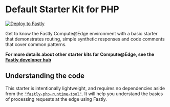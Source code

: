 # Default Starter Kit for PHP

[![Deploy to Fastly](https://deploy.edgecompute.app/button)](https://deploy.edgecompute.app/deploy)

Get to know the Fastly Compute@Edge environment with a basic starter that demonstrates routing, simple synthetic responses and code comments that cover common patterns.

**For more details about other starter kits for Compute@Edge, see the [Fastly developer hub](https://developer.fastly.com/solutions/starters)**

## Understanding the code

This starter is intentionally lightweight, and requires no dependencies aside from the [`"fastly-php-runtime-tool"`](https://github.com/bbutkovic/fastly-php-runtime-tool). 
It will help you understand the basics of processing requests at the edge using Fastly.
